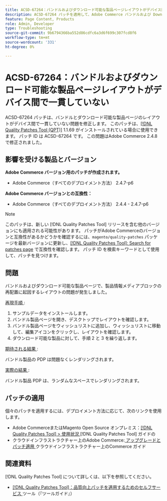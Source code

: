 ```yaml
---
title: ACSD-67264：バンドルおよびダウンロード可能な製品ページレイアウトがデバイス間で一貫していない
description: ACSD-67264 パッチを適用して、Adobe Commerce バンドルおよび Downloadable pages experience layout issues due to rearrangement of the product info media block を修正してください。
feature: Page Content, Products
role: Admin, Developer
type: Troubleshooting
source-git-commit: 9b6794366ba552d86cdfc6a3d6f699c307fcd8f6
workflow-type: tm+mt
source-wordcount: '331'
ht-degree: 0%

---
```



# ACSD-67264：バンドルおよびダウンロード可能な製品ページレイアウトがデバイス間で一貫していない

ACSD-67264 パッチは、バンドルとダウンロード可能な製品ページのレイアウトがデバイス間で一貫していない問題を修正します。 このパッチは、[[!DNL Quality Patches Tool (QPT)]](/help/tools/quality-patches-tool/quality-patches-tool-to-self-serve-quality-patches.md) 1.1.69 がインストールされている場合に使用できます。 パッチ ID は ACSD-67264 です。 この問題はAdobe Commerce 2.4.8 で修正されました。

## 影響を受ける製品とバージョン

**Adobe Commerce バージョン用のパッチが作成されます。**

* Adobe Commerce（すべてのデプロイメント方法） 2.4.7-p6

**Adobe Commerce バージョンとの互換性：**

* Adobe Commerce（すべてのデプロイメント方法） 2.4.4 - 2.4.7-p6

>[!NOTE]
>
>このパッチは、新しい [!DNL Quality Patches Tool] リリースを含む他のバージョンにも適用される可能性があります。 パッチがAdobe Commerceのバージョンと互換性があるかどうかを確認するには、`magento/quality-patches` パッケージを最新バージョンに更新し、[[!DNL Quality Patches Tool]: Search for patches page](https://experienceleague.adobe.com/tools/commerce-quality-patches/index.html) で互換性を確認します。 パッチ ID を検索キーワードとして使用して、パッチを見つけます。

## 問題

バンドルおよびダウンロード可能な製品ページで、製品情報メディアブロックの再配置に起因するレイアウトの問題が発生しました。

<u> 再現手順 </u>:

1. サンプルデータをインストールします。
1. バンドル製品ページを開き、デスクトップでレイアウトを確認します。
1. バンドル製品ページをウィッシュリストに追加し、ウィッシュリストに移動して、編集アイコンをクリックし、レイアウトを確認します。
1. ダウンロード可能な製品に対して、手順 2 と 3 を繰り返します。

<u> 期待される結果 </u>:

バンドル製品の PDP は問題なくレンダリングされます。

<u> 実際の結果 </u>:

バンドル製品 PDP は、ランダムなスペースでレンダリングされます。

## パッチの適用

個々のパッチを適用するには、デプロイメント方法に応じて、次のリンクを使用します。

* Adobe CommerceまたはMagento Open Source オンプレミス：[[!DNL Quality Patches Tool] > 使用状況 ](/help/tools/quality-patches-tool/usage.md)[!DNL Quality Patches Tool] ガイドの
* クラウドインフラストラクチャー上のAdobe Commerce:[ アップグレードとパッチ適用 ](https://experienceleague.adobe.com/docs/commerce-cloud-service/user-guide/develop/upgrade/apply-patches.html) クラウドインフラストラクチャー上のCommerce ガイド

## 関連資料

[!DNL Quality Patches Tool] について詳しくは、以下を参照してください。

* [[!DNL Quality Patches Tool]：品質向上パッチを適用するためのセルフサービス ](/help/tools/quality-patches-tool/quality-patches-tool-to-self-serve-quality-patches.md) ツール（『ツールガイド』）
